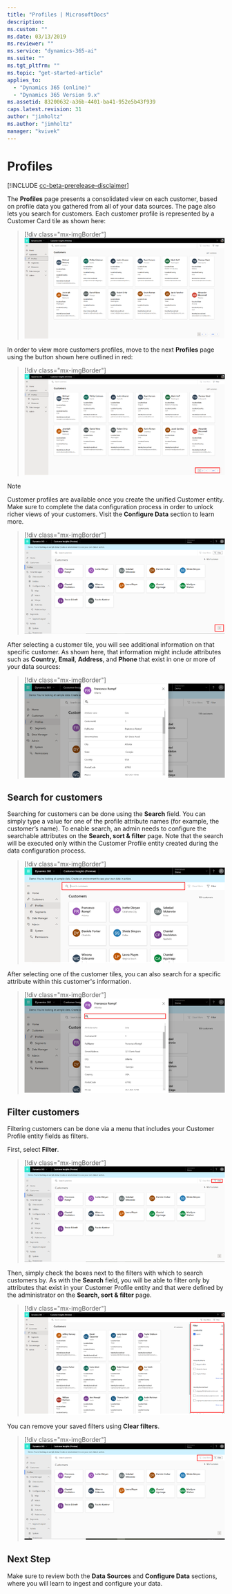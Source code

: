 ```yaml
---
title: "Profiles | MicrosoftDocs"
description: 
ms.custom: ""
ms.date: 03/13/2019
ms.reviewer: ""
ms.service: "dynamics-365-ai"
ms.suite: ""
ms.tgt_pltfrm: ""
ms.topic: "get-started-article"
applies_to: 
  - "Dynamics 365 (online)"
  - "Dynamics 365 Version 9.x"
ms.assetid: 83200632-a36b-4401-ba41-952e5b43f939
caps.latest.revision: 31
author: "jimholtz"
ms.author: "jimholtz"
manager: "kvivek"
---
```

# Profiles

[!INCLUDE [cc-beta-prerelease-disclaimer](../includes/cc-beta-prerelease-disclaimer.md)]

The **Profiles** page presents a consolidated view on each customer, based on profile data you gathered from all of your data sources. The page also lets you search for customers. Each customer profile is represented by a Customer Card tile as shown here:

> [!div class="mx-imgBorder"] 
> ![](media/profiles-customers.png "Customer profiles")

In order to view more customers profiles, move to the next **Profiles** page using the button shown here outlined in red:

> [!div class="mx-imgBorder"] 
> ![](media/profiles-customers2.png "Customer profiles")

>[!NOTE]
> Customer profiles are available once you create the unified Customer entity. Make sure to complete the data configuration process in order to unlock richer views of your customers. Visit the **Configure Data** section to learn more. 

> [!div class="mx-imgBorder"] 
> ![](media/customer-card-tile.png "Customer Card tiles")

After selecting a customer tile, you will see additional information on that specific customer. As shown here, that information might include attributes such as **Country**, **Email**, **Address**, and **Phone** that exist in one or more of your data sources:

> [!div class="mx-imgBorder"] 
> ![](media/customer-card-tile-customer-info.png "Customer Card tile customer info")

## Search for customers

Searching for customers can be done using the **Search** field. You can simply type a value for one of the profile attribute names (for example, the customer’s name). To enable search, an admin needs to configure the searchable attributes on the **Search, sort & filter** page. Note that the search will be executed only within the Customer Profile entity created during the data configuration process.

> [!div class="mx-imgBorder"] 
> ![](media/customer-card-tile-search.png "Customer Card tile search")

After selecting one of the customer tiles, you can also search for a specific attribute within this customer's information.

> [!div class="mx-imgBorder"] 
> ![](media/customer-card-tile-search2.png "Customer Card tile search")

## Filter customers

Filtering customers can be done via a menu that includes your Customer Profile entity fields as filters. 

First, select **Filter**.

> [!div class="mx-imgBorder"] 
> ![](media/customer-card-tile-filter.png "Customer Card tile filter")

Then, simply check the boxes next to the filters with which to search customers by. As with the **Search** field, you will be able to filter only by attributes that exist in your Customer Profile entity and that were defined by the administrator on the **Search, sort & filter** page.

> [!div class="mx-imgBorder"] 
> ![](media/profiles-customers3.png "Customer profiles")

You can remove your saved filters using **Clear filters**.

> [!div class="mx-imgBorder"] 
> ![](media/customer-card-tile-clear-filter.png "Customer Card tile clear filter")

## Next Step
Make sure to review both the **Data Sources** and **Configure Data** sections, where you will learn to ingest and configure your data.
